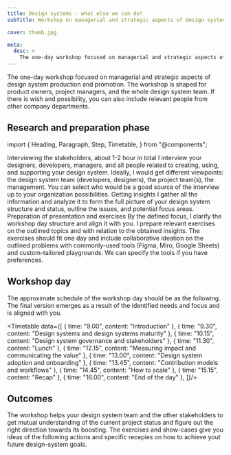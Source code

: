 ```yaml
---
title: Design systems - what else we can do?
subTitle: Workshop on managerial and strategic aspects of design system production and promotion

cover: thumb.jpg

meta:
  desc: >
    The one-day workshop focused on managerial and strategic aspects of design system production and promotion. The workshop is shaped for product owners, project managers, and the whole design system team. If there is wish and possibility, you can also include relevant people from other company departments.
---
```


The one-day workshop focused on managerial and strategic aspects of design system production and promotion. The workshop is shaped for product owners, project managers, and the whole design system team. If there is wish and possibility, you can also include relevant people from other company departments.

## Research and preparation phase

import {
Heading,
Paragraph,
Step,
Timetable,
} from "@components";

<Step num={1}>
  <Heading level={3}>
    Interviewing the stakeholders, about 1-2 hour in total
  </Heading>
  <Paragraph>
    I interview your designers, developers, managers, and all people related to creating, using, and supporting your design system. Ideally, I would get different viewpoints: the design system team (developers, designers), the project team(s), the management. You can select who would be a good source of the interview up to your organization possibilities.
  </Paragraph>
</Step>

<Step num={2}>
  <Heading level={3}>
    Getting insights
  </Heading>
  <Paragraph>
    I gather all the information and analyze it to form the full picture of your design system structure and status, outline the issues, and potential focus areas.
  </Paragraph>
</Step>

<Step num={3}>
  <Heading level={3}>
    Preparation of presentation and exercises
  </Heading>
  <Paragraph>
    By the defined focus, I clarify the workshop day structure and align it with you. I prepare relevant exercises on the outlined topics and with relation to the obtained insights. The exercises should fit one day and include collaborative ideation on the outlined problems with commonly-used tools (Figma, Miro, Google Sheets) and custom-tailored playgrounds. We can specify the tools if you have preferences.
  </Paragraph>
</Step>

## Workshop day

The approximate schedule of the workshop day should be as the following. The final version emerges as a result of the identified needs and focus and is aligned with you.

<Timetable data={[
{
time: "9.00",
content: "Introduction"
},
{
time: "9.30",
content: "Design systems and design systems maturity"
},
{
time: "10.15",
content: "Design system governance and stakeholders"
},
{
time: "11.30",
content: "Lunch"
},
{
time: "12.15",
content: "Measuring impact and communicating the value"
},
{
time: "13.00",
content: "Design system adoption and onboarding"
},
{
time: "13.45",
content: "Contribution models and workflows"
},
{
time: "14.45",
content: "How to scale"
},
{
time: "15.15",
content: "Recap"
},
{
time: "16.00",
content: "End of the day"
},
]}/>

## Outcomes

The workshop helps your design system team and the other stakeholders to get mutual understanding
of the current project status and figure out the right direction towards its boosting. The exercises
and show-cases give you ideas of the following actions and specific recepies on how to achieve
yout future design-system goals.
